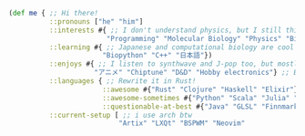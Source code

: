 ```clojure
(def me { ;; Hi there!
          ::pronouns ["he" "him"]
          ::interests #{ ;; I don't understand physics, but I still think it's cool.
                        "Programming" "Molecular Biology" "Physics" "Birdwatching"}
          ::learning #{ ;; Japanese and computational biology are cool too. Templates are nightmare fuel.
                       "Biopython" "C++" "日本語"})
          ::enjoys #{ ;; I listen to synthwave and J-pop too, but mostly chiptune. 
                     "アニメ" "Chiptune" "D&D" "Hobby electronics"} ;; Exploded Arduino Count: 1
          ::languages { ;; Rewrite it in Rust!
                       ::awesome #{"Rust" "Clojure" "Haskell" "Elixir"}
                       ::awesome-sometimes #{"Python" "Scala" "Julia" "C"}
                       ::questionable-at-best #{"Java" "GLSL" "Finnmark"}} ;; Only GLSL has a good excuse.
          ::current-setup [ ;; i use arch btw
                           "Artix" "LXQt" "BSPWM" "Neovim"                           "Artix" "LXQt" "BSPWM"]}]} ;; I use runit as my init system
```

<!--
**LostBitset/LostBitset** is a ✨ _special_ ✨ repository because its `README.md` (this file) appears on your GitHub profile.

Here are some ideas to get you started:

- 🔭 I’m currently working on ...
- 🌱 I’m currently learning ...
- 👯 I’m looking to collaborate on ...
- 🤔 I’m looking for help with ...
- 💬 Ask me about ...
- 📫 How to reach me: ...
- 😄 Pronouns: ...
- ⚡ Fun fact: ...
-->
